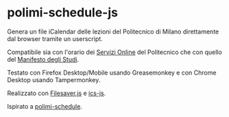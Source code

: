 # polimi-schedule-js
Genera un file iCalendar delle lezioni del Politecnico di Milano direttamente dal browser tramite un userscript.

Compatibile sia con l'orario dei [Servizi Online](https://www.polimi.it/servizionline/) del Politecnico che con quello del [Manifesto degli Studi](https://polimi.it/orario-lezioni).

Testato con Firefox Desktop/Mobile usando Greasemonkey e con Chrome Desktop usando Tampermonkey.

Realizzato con [Filesaver.js](https://github.com/eligrey/FileSaver.js/) e  [ics-js](https://github.com/eligrey/FileSaver.js/).

Ispirato a [polimi-schedule](https://github.com/jacopo-j/polimi-schedule).
